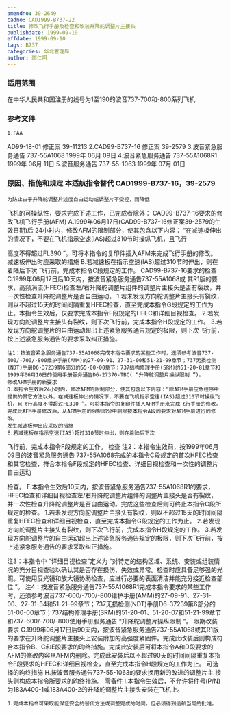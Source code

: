 ```yaml
---
amendno: 39-2649
cadno: CAD1999-B737-22
title: 修改飞行手册及检查和改装升降舵调整片主接头
publishdate: 1999-09-10
effdate: 1999-09-10
tags: B737
categories: 华北管理局
author: 邵仁明
---
```


### 适用范围 
在中华人民共和国注册的线号为1至190的波音737-700和-800系列飞机

### 参考文件
    1.FAA 
AD99-18-01 修正案 39-11213 
    2.CAD99-B737-16 修正案 39-2579 
    3.波音紧急服务通告 737-55A1068 1999年 06月 09日
    4.波音紧急服务通告 737-55A1068R1  1999年 06月 11日
    5.波音服务通告 737-55-1063  1999年 07月 01日


### 原因、措施和规定 本适航指令替代 CAD1999-B737-16，39-2579
    为防止由于升降舵调整片过度自由运动或调整片不受控，而降低
飞机的可操纵性，要求完成下述工作，已完成者除外：     CAD99-B737-16要求的修改飞机飞行手册(AFM) A.1999年06月17日(CAD99-B737-16修正案39-2579的生效日期)后
24小时内，修改AFM的限制部分，使其包含以下内容： “在减速板伸出的情况下，不要在飞机指示空速(IAS)超过310节时操纵飞机，且飞行
  
高度不得超过FL390 ”。可将本指令的复印件插入AFM来完成飞行手册的修改。 
    减速板伸出时应采取的措施 
    B.若减速板在指示空速(IAS)超过310节时伸出，则在着陆后下次
飞行前，完成本指令C段规定的工作。
    CAD99-B737-16要求的检查 
    C.1999年06月17日后10天内，按波音紧急服务通告737-55A1068或
其R1版的要求，高频涡流(HFEC)检查左/右升降舵调整片组件的调整片主接头是否有裂纹，并一次性检查升降舵调整片是否自由运动。 
     1.若未发现方向舵调整片主接头有裂纹，则以不超过15天的时间间隔重复HFEC检查，直至完成本指令G段规定的工作为止。本指令生效后，仅要求完成本指令F段规定的HFEC和详细目视检查。 
     2.若发现方向舵调整片主接头有裂纹，则下次飞行前，完成本指令H段规定的工作。
     3.若发现方向舵调整片的自由运动超出上述紧急服务通告规定的极限，则下次飞行前，按上述紧急服务通告的要求采取纠正措施。 

    注1：按波音紧急服务通告737-55A1068完成本指令要求的某些工作时，还须参考波音737-600/-700/-800维护手册(AMM)的27-09-91、27-31-00和51-21-99章节；737无损检测(NDT)手册D6-37239第6部分的55-00-00章节；737结构修理手册(SRM)的51-20-81章节和1999年06月10日的使用手册服务通告D6-27370-TBC( “升降舵调整片操纵限制 ”)。 
    修改AFM手册的新要求 
    D.本指令生效后24小时内，修改AFM的限制部分，使其包含以下内容：“除AFM手册应急程序中提供的其它方法以外，在减速板伸出的情况下，不要在飞机指示空速(IAS)超过310节时操纵飞机，且飞行高度不得超过FL390 ”。可将本指令的复印件插入AFM手册来完成飞行手册的修改。完成此AFM手册修改后，从AFM手册的限制部分中删除按本指令A段的要求对AFM手册进行的修改。 
    发生减速板伸出应采取的措施 
    E.若减速板在指示空速(IAS)超过310节时伸出，则在着陆后下次
飞行前，完成本指令F段规定的工作。
检查 
    注2：本指令生效前，按1999年06月09日的波音紧急服务通告
737-55A1068完成的本指令C段规定的首次HFEC检查和其它检查，符合本指令F段规定的HFEC检查、详细目视检查和一次性的调整片自由运动
  
检查。 
    F.本指令生效后10天内，按波音紧急服务通告737-55A1068R1的要求，HFEC检查和详细目视检查左/右升降舵调整片组件的调整片主接头是否有裂纹，并一次性检查升降舵调整片是否自由运动。完成这些检查后则可终止本指令C段所规定的检查。 
     1.若未发现方向舵调整片主接头有裂纹，则以不超过15天的时间间隔重复HFEC检查和详细目视检查，直至完成本指令G段规定的工作为止。 
     2.若发现方向舵调整片主接头有裂纹，则下次飞行前，完成本指令H段规定的工作。
     3.若发现方向舵调整片的自由运动超出上述紧急服务通告规定的极限，则下次飞行前，按上述紧急服务通告的要求采取纠正措施。 

 注3：本指令中 “详细目视检查”定义为 “对特定的结构区域、系统、安装或组装情况的充分目视查验以确认其是否存在损伤、失效或异常。检查时应具备足够强的光照。可使用反光镜和放大镜协助检查，应进行必要的表面清洁并能充分接近检查部位 ”。 
     注4：按波音紧急服务通告737-55A1068R1完成本指令要求的某些工作时，还须参考波音737-600/-700/-800维护手册(AMM)的27-09-91、27-31-00、27-31-34和51-21-99章节；737无损检测(NDT)手册D6-37239第6部分的51-00-00章节；737结构修理手册(SRM)的51-20-01、51-20-07和51-21-99章节和737-600/-700/-800使用手册服务通告 “升降舵调整片操纵限制 ”。 
    限期改装要求 
    G.1999年06月17日后90天内，按波音紧急服务通告737-55A1068或其R1版的要求在升降舵调整片主接头上安装附加的高强度紧固件。完成此改装后则构成符合本指令B、C和E段要求的昀终措施。完成此安装后可将本指令A和D段要求的AFM的修改内容从AFM内删除。完成此安装后以不超过90天的时间间隔重复本指令F段要求的HFEC和详细目视检查，直至完成本指令H段规定的工作为止。 
    可选择的昀终措施 
    H.按波音服务通告737-55-1063的要求换用新的改进的调整片主
接头则构成本指令所要求的昀终措施。    零备件 
I.本指令生效后，不允许将件号(P/N)为183A400-1或183A400-2的升降舵调整片主接头安装在飞机上。 
  
    J.完成本指令可采取能保证安全的替代方法或调整完成的时间，但必须得到适航当局的批准。

